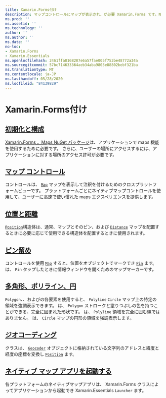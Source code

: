 ```yaml
---
title: Xamarin.Forms付け
description: マップコントロールにマップが表示され、が必要 Xamarin.Forms です。NuGet パッケージをマップします。
ms.prod: ''
ms.assetid: ''
ms.technology: ''
author: ''
ms.author: ''
ms.date: ''
no-loc:
- Xamarin.Forms
- Xamarin.Essentials
ms.openlocfilehash: 2461ffa8168207e6a57fae005f752be48772a34a
ms.sourcegitcommit: 57bc714633364aeb34aba9803e88802bebf321ba
ms.translationtype: MT
ms.contentlocale: ja-JP
ms.lasthandoff: 05/28/2020
ms.locfileid: "84139829"
---
```

# <a name="xamarinforms-map"></a>Xamarin.Forms付け

## <a name="initialization-and-configuration"></a>[初期化と構成](setup.md)

[ Xamarin.Forms 。Maps NuGet パッケージ](https://www.nuget.org/packages/Xamarin.Forms.Maps/)は、アプリケーションで maps 機能を使用するために必要です。 さらに、ユーザーの場所にアクセスするには、アプリケーションに対する場所のアクセス許可が必要です。

## <a name="map-control"></a>[マップ コントロール](map.md)

コントロールは、 [`Map`](xref:Xamarin.Forms.Maps.Map) マップを表示して注釈を付けるためのクロスプラットフォームビューです。 プラットフォームごとにネイティブマップコントロールを使用して、ユーザーに高速で使い慣れた maps エクスペリエンスを提供します。

## <a name="position-and-distance"></a>[位置と距離](position-distance.md)

[`Position`](xref:Xamarin.Forms.Maps.Position)構造体は、通常、マップとそのピン、および [`Distance`](xref:Xamarin.Forms.Maps.Distance) マップを配置するときに必要に応じて使用できる構造体を配置するときに使用されます。

## <a name="pins"></a>[ピン留め](pins.md)

コントロールを使用 [`Map`](xref:Xamarin.Forms.Maps.Map) すると、位置をオブジェクトでマークでき [`Pin`](xref:Xamarin.Forms.Maps.Pin) ます。 は、 `Pin` タップしたときに情報ウィンドウを開くためのマップマーカーです。

## <a name="polygons-polylines-and-circles"></a>[多角形、ポリライン、円](polygons.md)

`Polygon`、、およびの各要素を使用すると、 `Polyline` `Circle` マップ上の特定の領域を強調表示できます。 は、 `Polygon` ストロークと塗りつぶしの色を持つことができる、完全に囲まれた形状です。 は、 `Polyline` 領域を完全に囲む線ではありません。 は、 `Circle` マップの円形の領域を強調表示します。

## <a name="geocoding"></a>[ジオコーディング](geocoder.md)

クラスは、 [`Geocoder`](xref:Xamarin.Forms.Maps.Geocoder) オブジェクトに格納されている文字列のアドレスと緯度と経度の座標を変換し [`Position`](xref:Xamarin.Forms.Maps.Position) ます。

## <a name="launch-the-native-map-app"></a>[ネイティブ マップ アプリを起動する](native-map-app.md)

各プラットフォームのネイティブマップアプリは、 Xamarin.Forms クラスによってアプリケーションから起動でき Xamarin.Essentials `Launcher` ます。
